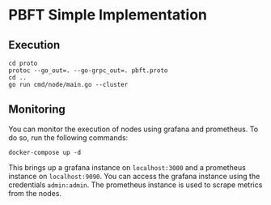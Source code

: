 # PBFT Simple Implementation

## Execution
```
cd proto
protoc --go_out=. --go-grpc_out=. pbft.proto
cd ..
go run cmd/node/main.go --cluster
```

## Monitoring
You can monitor the execution of nodes using grafana and prometheus. To do so, run the following commands:
```
docker-compose up -d
```
This brings up a grafana instance on `localhost:3000` and a prometheus instance on `localhost:9090`. You can access the grafana instance using the credentials `admin:admin`. The prometheus instance is used to scrape metrics from the nodes.
